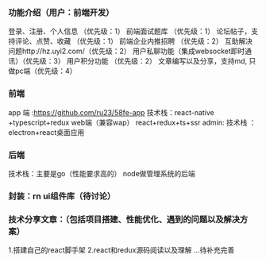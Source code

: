 ### 功能介绍（用户：前端开发）
登录、注册、个人信息 （优先级：1）
前端面试题库 （优先级：1）
论坛帖子，支持评论、点赞、收藏 （优先级：1）
前端企业内推招聘 （优先级：2）
互助解决问题http://hz.uyi2.com/（优先级：2）
用户私聊功能（集成websocket即时通讯）（优先级：3）
用户积分功能 （优先级：2）
文章编写以及分享，支持md, 只做pc端（优先级：4）

### 前端
app 端 :https://github.com/ru23/58fe-app
技术栈：react-native +typescript+redux
web端（兼容wap）
react+redux+ts+ssr
admin: 
技术栈 ：electron+react桌面应用

### 后端
技术栈：主要是go（性能要求高的）
node做管理系统的后端

### 封装：rn ui组件库（待讨论）

### 技术分享文章：（包括项目搭建、性能优化、遇到的问题以及解决方案）
1.搭建自己的react脚手架
2.react和redux源码阅读以及理解
...待补充完善



